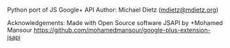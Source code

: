 Python port of JS Google+ API
Author: Michael Dietz (mdietz@mdietz.org)

Acknowledgements:
   Made with Open Source software JSAPI by +Mohamed Mansour
   https://github.com/mohamedmansour/google-plus-extension-jsapi